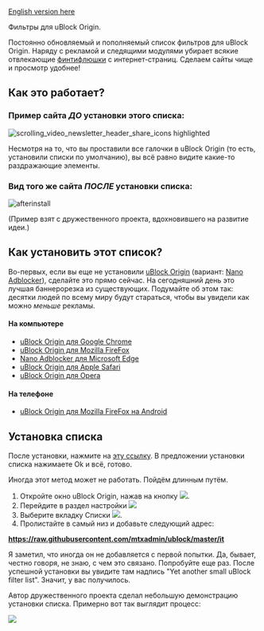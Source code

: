 [English version here](README.md)

Фильтры для uBlock Origin.

<!-- [Добавить подписку](abp:subscribe?location=https%3A//raw.githubusercontent.com/mtxadmin/ublock/master/it) -->

<!-- Click the following: [Add Web Annoyances Ultralist to Custom uBlock Origin Filters](https://subscribe.adblockplus.org/?location=https://raw.githubusercontent.com/yourduskquibbles/webannoyances/master/ultralist.txt&title=Web%20Annoyances%20Ultralist).  -->

<!-- [Добавить подписку](ubo://subscribe?location=https%3A//raw.githubusercontent.com/mtxadmin/ublock/master/it) -->

<!-- https://github.com/github/markup/issues/933 -->

Постоянно обновляемый и пополняемый список фильтров для uBlock Origin. Наряду с рекламой и следящими модулями убирает всякие отвлекающие [финтифлюшки](docs/policy_ru) с интернет-страниц. Сделаем сайты чище и просмотр удобнее!

## Как это работает?

### Пример сайта *ДО* установки этого списка:

![scrolling_video_newsletter_header_share_icons highlighted](https://user-images.githubusercontent.com/22258847/51348578-16f08980-1a71-11e9-80b8-0f2ad5379bcd.png)

Несмотря на то, что вы проставили все галочки в uBlock Origin (то есть, установили списки по умолчанию), вы всё равно видите какие-то раздражающие элементы. 


### Вид того же сайта *ПОСЛЕ* установки списка:

![afterinstall](https://user-images.githubusercontent.com/22258847/51348138-e8be7a00-1a6f-11e9-9b0c-5fac61a83f8f.png)


(Пример взят с дружественного проекта, вдохновившего на развитие идеи.)


## Как установить этот список?

Во-первых, если вы еще не установили [uBlock Origin](https://github.com/gorhill/uBlock) (вариант: [Nano Adblocker](https://github.com/NanoAdblocker/NanoCore)), сделайте это прямо сейчас. На сегодняшний день это лучшая баннерорезка из существующих. Подумайте об этом так: десятки людей по всему миру будут стараться, чтобы вы увидели как можно *меньше* рекламы. 

#### На компьютере
- [uBlock Origin для Google Chrome](https://chrome.google.com/webstore/detail/ublock-origin/cjpalhdlnbpafiamejdnhcphjbkeiagm)
- [uBlock Origin для Mozilla FireFox](https://addons.mozilla.org/en-US/firefox/addon/ublock-origin/)
- [Nano Adblocker для Microsoft Edge](https://www.microsoft.com/en-us/p/nano-adblocker/9nsxdx2tdb3v/)
- [uBlock Origin для Apple Safari](https://github.com/el1t/uBlock-Safari#installation)
- [uBlock Origin для Opera](https://addons.opera.com/extensions/details/ublock/)

#### На телефоне
- [uBlock Origin для Mozilla FireFox на Android](https://addons.mozilla.org/EN-US/android/addon/ublock-origin/) 

## Установка списка

После установки, нажмите на [эту ссылку](https://subscribe.adblockplus.org/?location=https://raw.githubusercontent.com/mtxadmin/ublock/master/it). В предложении установки списка нажимаете Ok и всё, готово.

Иногда этот метод может не работать. Пойдём длинным путём.

1. Откройте окно uBlock Origin, нажав на кнопку ![](https://user-images.githubusercontent.com/22258847/39936895-7ca7a8fc-553d-11e8-9496-45a96b623614.png).
2. Перейдите в раздел настройки ![](https://user-images.githubusercontent.com/22258847/39938114-5dc5cf00-5541-11e8-996d-5d583611f76f.png)
3. Выберите вкладку Списки 
![](https://user-images.githubusercontent.com/22258847/39937403-1da7b8b8-553f-11e8-865a-73a3f2fa4bb8.PNG). 
4. Пролистайте в самый низ и добавьте следующий адрес:

**https://raw.githubusercontent.com/mtxadmin/ublock/master/it**

Я заметил, что иногда он не добавляется с первой попытки. Да, бывает, честно говоря, не знаю, с чем это связано. Попробуйте еще раз. После успешной установки вы увидите там надпись "Yet another small uBlock filter list". Значит, у вас получилось.

Автор дружественного проекта сделал небольшую демонстрацию установки списка. Примерно вот так выглядит процесс:

![](https://user-images.githubusercontent.com/22258847/39935902-25add6be-553a-11e8-82b0-badc73f44ed3.gif)

